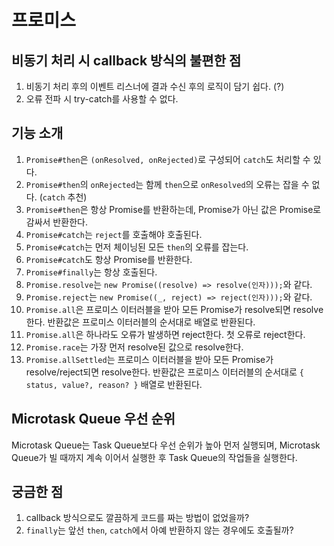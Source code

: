 # 프로미스

## 비동기 처리 시 callback 방식의 불편한 점

1. 비동기 처리 후의 이벤트 리스너에 결과 수신 후의 로직이 담기 쉽다. (?)
2. 오류 전파 시 try-catch를 사용할 수 없다.

## 기능 소개

1. `Promise#then`은 `(onResolved, onRejected)`로 구성되어 `catch`도 처리할 수 있다.
2. `Promise#then`의 `onRejected`는 함께 `then`으로 `onResolved`의 오류는 잡을 수 없다. (`catch` 추천)
3. `Promise#then`은 항상 Promise를 반환하는데, Promise가 아닌 값은 Promise로 감싸서 반환한다.
4. `Promise#catch`는 `reject`를 호출해야 호출된다.
5. `Promise#catch`는 먼저 체이닝된 모든 `then`의 오류를 잡는다.
6. `Promise#catch`도 항상 Promise를 반환한다.
7. `Promise#finally`는 항상 호출된다.
8. `Promise.resolve`는 `new Promise((resolve) => resolve(인자)));`와 같다.
9. `Promise.reject`는 `new Promise((_, reject) => reject(인자)));`와 같다.
10. `Promise.all`은 프로미스 이터러블을 받아 모든 Promise가 resolve되면 resolve한다. 반환값은 프로미스 이터러블의 순서대로 배열로 반환된다.
11. `Promise.all`은 하나라도 오류가 발생하면 reject한다. 첫 오류로 reject한다.
12. `Promise.race`는 가장 먼저 resolve된 값으로 resolve한다.
13. `Promise.allSettled`는 프로미스 이터러블을 받아 모든 Promise가 resolve/reject되면 resolve한다. 반환값은 프로미스 이터러블의 순서대로 `{ status, value?, reason? }` 배열로 반환된다.

## Microtask Queue 우선 순위

Microtask Queue는 Task Queue보다 우선 순위가 높아 먼저 실행되며, Microtask Queue가 빌 때까지 계속 이어서 실행한 후 Task Queue의 작업들을 실행한다.

## 궁금한 점

1. callback 방식으로도 깔끔하게 코드를 짜는 방법이 없었을까?
2. `finally`는 앞선 `then`, `catch`에서 아예 반환하지 않는 경우에도 호출될까?
